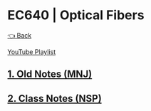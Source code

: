 # EC640 | Optical Fibers

[👈 Back](./../)

<div>
<a class="white" href="https://youtube.com/playlist?list=PLFkKAMLbnTTto44eTyT802ss-vc-80v6p"><p><span class="bg"></span><span class="base"></span><span class="text">YouTube Playlist</span></p></a>
</div>


## [1. Old Notes (MNJ)](./64%20-%20MNJ%20Full%20notes.pdf)
## [2. Class Notes (NSP)](./EC640%20Notes.pdf)